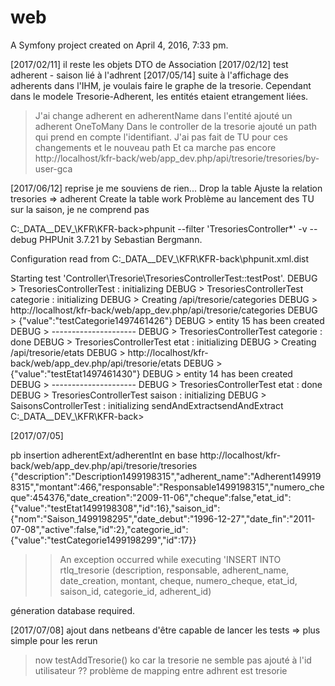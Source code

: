 web
===

A Symfony project created on April 4, 2016, 7:33 pm.


[2017/02/11] il reste les objets DTO de Association
[2017/02/12] test adherent 
    - saison lié à l'adhrent
[2017/05/14]
 suite à l'affichage des adherents dans l'IHM, je voulais faire le graphe de la tresorie.
Cependant dans le modele Tresorie-Adherent, les entités etaient etrangement liées. 
> J'ai change adherent en adherentName dans l'entité 
> ajouté un adherent OneToMany
> Dans le controller de la tresorie ajouté un path qui prend en compte l'identifiant.
> J'ai pas fait de TU pour ces changements et le nouveau path
> Et ca marche pas encore http://localhost/kfr-back/web/app_dev.php/api/tresorie/tresories/by-user-gca

[2017/06/12]
reprise je me souviens de rien...
Drop la table 
Ajuste la relation tresories => adherent
Create la table
work
Problème au lancement des TU sur la saison, je ne comprend pas 

C:\_DATA_\_DEV_\KFR\KFR-back>phpunit --filter 'TresoriesController*' -v --debug
PHPUnit 3.7.21 by Sebastian Bergmann.

Configuration read from C:\_DATA_\_DEV_\KFR\KFR-back\phpunit.xml.dist


Starting test 'Controller\Tresorie\TresoriesControllerTest::testPost'.
   DEBUG > TresoriesControllerTest : initializing
   DEBUG > TresoriesControllerTest categorie : initializing
   DEBUG > Creating /api/tresorie/categories
   DEBUG > http://localhost/kfr-back/web/app_dev.php/api/tresorie/categories
   DEBUG > {"value":"testCategorie1497461426"}
   DEBUG > entity 15 has been created
   DEBUG > ---------------------
   DEBUG > TresoriesControllerTest categorie : done
   DEBUG > TresoriesControllerTest etat : initializing
   DEBUG > Creating /api/tresorie/etats
   DEBUG > http://localhost/kfr-back/web/app_dev.php/api/tresorie/etats
   DEBUG > {"value":"testEtat1497461430"}
   DEBUG > entity 14 has been created
   DEBUG > ---------------------
   DEBUG > TresoriesControllerTest etat : done
   DEBUG > TresoriesControllerTest saison : initializing
   DEBUG > SaisonsControllerTest  : initializing
sendAndExtractsendAndExtract
C:\_DATA_\_DEV_\KFR\KFR-back>



[2017/07/05] 

pb insertion adherentExt/adherentInt en base
http://localhost/kfr-back/web/app_dev.php/api/tresorie/tresories
{"description":"Description1499198315","adherent_name":"Adherent1499198315","montant":466,"responsable":"Responsable1499198315","numero_cheque":454376,"date_creation":"2009-11-06","cheque":false,"etat_id":{"value":"testEtat1499198308","id":16},"saison_id":{"nom":"Saison_1499198295","date_debut":"1996-12-27","date_fin":"2011-07-08","active":false,"id":2},"categorie_id":{"value":"testCategorie1499198299","id":17}}

>>An exception occurred while executing 'INSERT INTO rtlq_tresorie (description, responsable, adherent_name, date_creation, montant, cheque, numero_cheque, etat_id, saison_id, categorie_id, adherent_id)

géneration database required.


[2017/07/08]
ajout dans netbeans d'être capable de lancer les tests => plus simple pour les rerun
> now testAddTresorie() ko car la tresorie ne semble pas ajouté à l'id utilisateur
?? problème de mapping entre adhrent est tresorie